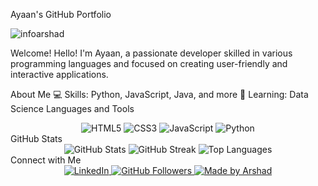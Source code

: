 Ayaan's GitHub Portfolio
<p align="left">
  <img src="https://komarev.com/ghpvc/?username=infoarshad&label=Profile%20views&color=0e75b6&style=flat" alt="infoarshad" />
</p>
Welcome!
Hello! I'm Ayaan, a passionate developer skilled in various programming languages and focused on creating user-friendly and interactive applications.

About Me
💻 Skills: Python, JavaScript, Java, and more
🌱 Learning: Data Science
Languages and Tools
<div align="center">
    <img src="https://img.shields.io/badge/html5-%23E34F26.svg?style=for-the-badge&logo=html5&logoColor=white" alt="HTML5" />
    <img src="https://img.shields.io/badge/css3-%231572B6.svg?style=for-the-badge&logo=css3&logoColor=white" alt="CSS3" />
    <img src="https://img.shields.io/badge/javascript-%23323330.svg?style=for-the-badge&logo=javascript&logoColor=%23F7DF1E" alt="JavaScript" />
    <img src="https://img.shields.io/badge/Python-3776AB?style=for-the-badge&logo=python&logoColor=white" alt="Python" />
</div>
GitHub Stats
<div align="center">
    <img src="https://github-readme-stats.vercel.app/api?username=infoarshad&show_icons=true&theme=radical" alt="GitHub Stats" />
    <img src="https://github-readme-streak-stats.herokuapp.com/?user=infoarshad&theme=radical" alt="GitHub Streak" />
    <img src="https://github-readme-stats.vercel.app/api/top-langs/?username=infoarshad&layout=compact&theme=radical" alt="Top Languages" />
</div>
Connect with Me
<div align="center">
    <a href="https://linkedin.com/in/infoarshad">
        <img src="https://img.shields.io/badge/-Arshad-blue?style=flat-square&logo=Linkedin&logoColor=white&link=https://linkedin.com/in/infoarshad/" alt="LinkedIn" />
    </a>
    <a href="https://github.com/infoarshad">
        <img src="https://img.shields.io/github/followers/infoarshad?label=follow&style=social" alt="GitHub Followers" />
    </a>
    <a href="https://github.com/infoarshad">
        <img src="https://img.shields.io/badge/Made%20By-Arshad-orange" alt="Made by Arshad" />
    </a>
</div>
